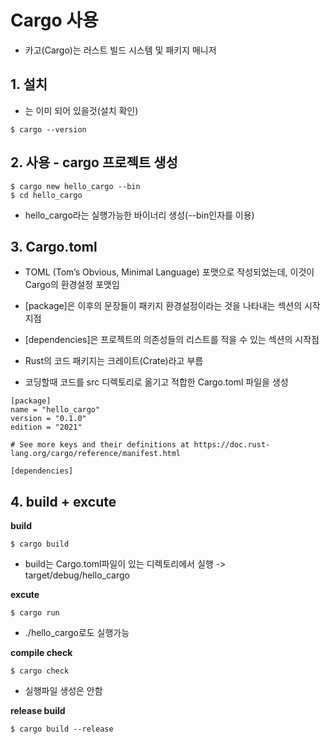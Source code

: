 # Cargo 사용  
- 카고(Cargo)는 러스트 빌드 시스템 및 패키지 매니저

## 1. 설치  
- 는 이미 되어 있을것(설치 확인)
```
$ cargo --version
```

## 2. 사용 - cargo 프로젝트 생성
```
$ cargo new hello_cargo --bin
$ cd hello_cargo
```
- hello_cargo라는 실행가능한 바이너리 생성(--bin인자를 이용)


## 3. Cargo.toml
- TOML (Tom’s Obvious, Minimal Language) 포맷으로 작성되었는데, 이것이 Cargo의 환경설정 포맷임
- [package]은 이후의 문장들이 패키지 환경설정이라는 것을 나타내는 섹션의 시작지점
- [dependencies]은 프로젝트의 의존성들의 리스트를 적을 수 있는 섹션의 시작점

- Rust의 코드 패키지는 크레이트(Crate)라고 부름

- 코딩할때 코드를 src 디렉토리로 옮기고 적합한 Cargo.toml 파일을 생성
```
[package]
name = "hello_cargo"
version = "0.1.0"
edition = "2021"

# See more keys and their definitions at https://doc.rust-lang.org/cargo/reference/manifest.html

[dependencies]
```

## 4. build + excute  
**build** 
```
$ cargo build
```
- build는 Cargo.toml파일이 있는 디렉토리에서 실행 -> target/debug/hello_cargo

**excute**  
```
$ cargo run
```
- ./hello_cargo로도 실행가능

**compile check**  
```
$ cargo check
```
- 실행파일 생성은 안함

**release build**  
```
$ cargo build --release
```